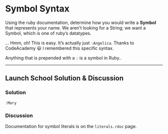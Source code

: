 # Symbol Syntax
Using the ruby documentation, determine how you would write a **Symbol** that represents your name. We aren’t looking for a String; we want a Symbol, which is one of ruby’s datatypes.

… Hmm, oh! This is easy. It’s actually just `:Angelica`. Thanks to CodeAcademy 😃 I remembered this specific syntax.

Anything that is prepended with a `:` is a symbol in Ruby..

- - - -

## Launch School Solution & Discussion

### Solution

```
:Mary
```

### Discussion

Documentation for symbol literals is on the `literals.rdoc` page.